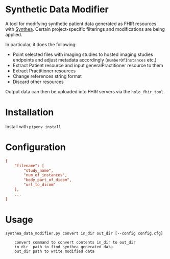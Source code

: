 # Synthetic Data Modifier
A tool for modifying synthetic patient data generated as FHIR resources with [Synthea](https://github.com/synthetichealth/synthea). Certain project-specific filterings and modifications are being applied.

In particular, it does the following:
- Point selected files with imaging studies to hosted imaging studies endpoints and adjust metadata accordingly (`numberOfInstances` etc.)
- Extract Patient resource and input generalPractitioner resource to them
- Extract Practitioner resources
- Change references string format
- Discard other resources

Output data can then be uploaded into FHIR servers via the `holo_fhir_tool`.

# Installation
Install with `pipenv install`

# Configuration
```cfg
{
    "filename": [
        "study_name",
        "num_of_instances",
        "body_part_of_dicom",
        "url_to_dicom"
    ],
    ...
}
```

# Usage
```shell
synthea_data_modifier.py convert in_dir out_dir [--config config.cfg]

    convert command to convert contents in_dir to out_dir
    in_dir  path to find synthea generated data
    out_dir path to write modified data
```
